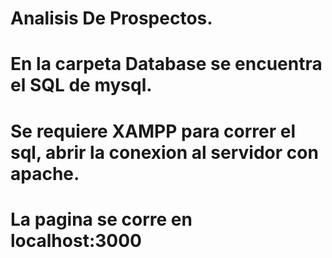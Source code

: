 # Analisis De Prospectos.

# En la carpeta Database se encuentra el SQL de mysql.

# Se requiere XAMPP para correr el sql, abrir la conexion al servidor con apache.

# La pagina se corre en localhost:3000
